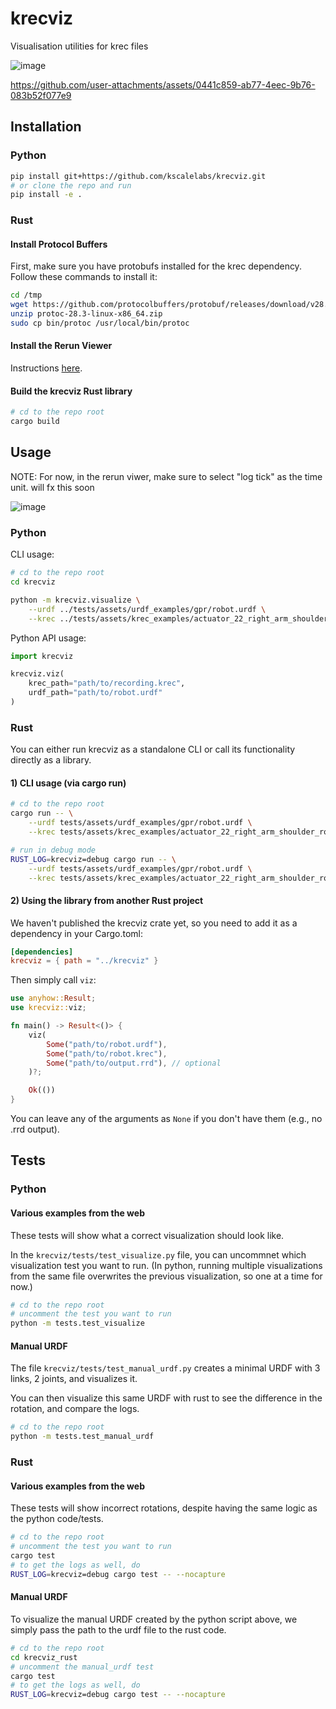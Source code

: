 # krecviz
Visualisation utilities for krec files

![image](https://github.com/user-attachments/assets/9d53e560-f6d4-42d0-a5df-b6ef6aa26ab2)

https://github.com/user-attachments/assets/0441c859-ab77-4eec-9b76-083b52f077e9

## Installation

### Python

```bash
pip install git+https://github.com/kscalelabs/krecviz.git
# or clone the repo and run
pip install -e .
```

### Rust

#### Install Protocol Buffers

First, make sure you have protobufs installed for the krec dependency. Follow these commands to install it:

```bash
cd /tmp
wget https://github.com/protocolbuffers/protobuf/releases/download/v28.3/protoc-28.3-linux-x86_64.zip
unzip protoc-28.3-linux-x86_64.zip
sudo cp bin/protoc /usr/local/bin/protoc
```

#### Install the Rerun Viewer

Instructions [here](https://rerun.io/docs/getting-started/installing-viewer#installing-the-viewer).

#### Build the krecviz Rust library

```bash
# cd to the repo root
cargo build
```

## Usage

NOTE: For now, in the rerun viwer, make sure to select "log tick" as the time unit. will fx this soon

![image](https://github.com/user-attachments/assets/360e1e22-3dbf-4382-b21e-da85174f9206)

### Python

CLI usage:

```bash
# cd to the repo root
cd krecviz

python -m krecviz.visualize \
    --urdf ../tests/assets/urdf_examples/gpr/robot.urdf \
    --krec ../tests/assets/krec_examples/actuator_22_right_arm_shoulder_roll_movement.krec
```

Python API usage:

```python
import krecviz

krecviz.viz(
    krec_path="path/to/recording.krec",
    urdf_path="path/to/robot.urdf"
)
```

### Rust

You can either run krecviz as a standalone CLI or call its functionality directly as a library.

#### 1) CLI usage (via cargo run)
```bash
# cd to the repo root
cargo run -- \
    --urdf tests/assets/urdf_examples/gpr/robot.urdf \
    --krec tests/assets/krec_examples/actuator_22_right_arm_shoulder_roll_movement.krec

# run in debug mode 
RUST_LOG=krecviz=debug cargo run -- \
    --urdf tests/assets/urdf_examples/gpr/robot.urdf \
    --krec tests/assets/krec_examples/actuator_22_right_arm_shoulder_roll_movement.krec
```

#### 2) Using the library from another Rust project
We haven't published the krecviz crate yet, so you need to add it as a dependency in your Cargo.toml:

```toml
[dependencies]
krecviz = { path = "../krecviz" }
```

Then simply call `viz`:

```rust
use anyhow::Result;
use krecviz::viz;

fn main() -> Result<()> {
    viz(
        Some("path/to/robot.urdf"),
        Some("path/to/robot.krec"),
        Some("path/to/output.rrd"), // optional
    )?;

    Ok(())
}
```

You can leave any of the arguments as `None` if you don't have them (e.g., no .rrd output).

## Tests

### Python

#### Various examples from the web

These tests will show what a correct visualization should look like.

In the `krecviz/tests/test_visualize.py` file, you can uncommnet which visualization test you want to run. (In python, running multiple visualizations from the same file overwrites the previous visualization, so one at a time for now.)

```bash
# cd to the repo root
# uncomment the test you want to run
python -m tests.test_visualize 
```

#### Manual URDF

The file `krecviz/tests/test_manual_urdf.py` creates a minimal URDF with 3 links, 2 joints, and visualizes it.

You can then visualize this same URDF with rust to see the difference in the rotation, and compare the logs.

```bash
# cd to the repo root
python -m tests.test_manual_urdf
```


### Rust

#### Various examples from the web
These tests will show incorrect rotations, despite having the same logic as the python code/tests.

```bash
# cd to the repo root
# uncomment the test you want to run
cargo test
# to get the logs as well, do 
RUST_LOG=krecviz=debug cargo test -- --nocapture
```

#### Manual URDF

To visualize the manual URDF created by the python script above, we simply pass the path to the urdf file to the rust code.

```bash
# cd to the repo root
cd krecviz_rust
# uncomment the manual_urdf test
cargo test
# to get the logs as well, do 
RUST_LOG=krecviz=debug cargo test -- --nocapture
```

